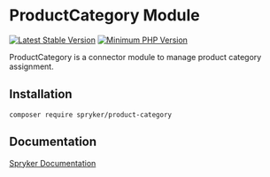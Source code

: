 # ProductCategory Module
[![Latest Stable Version](https://poser.pugx.org/spryker/product-category/v/stable.svg)](https://packagist.org/packages/spryker/product-category)
[![Minimum PHP Version](https://img.shields.io/badge/php-%3E%3D%207.4-8892BF.svg)](https://php.net/)

ProductCategory is a connector module to manage product category assignment.

## Installation

```
composer require spryker/product-category
```

## Documentation

[Spryker Documentation](https://docs.spryker.com)
